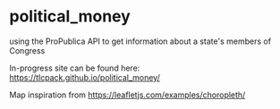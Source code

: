 # political_money
using the ProPublica API to get information about a state's members of Congress

In-progress site can be found here: https://tlcpack.github.io/political_money/

Map inspiration from https://leafletjs.com/examples/choropleth/
